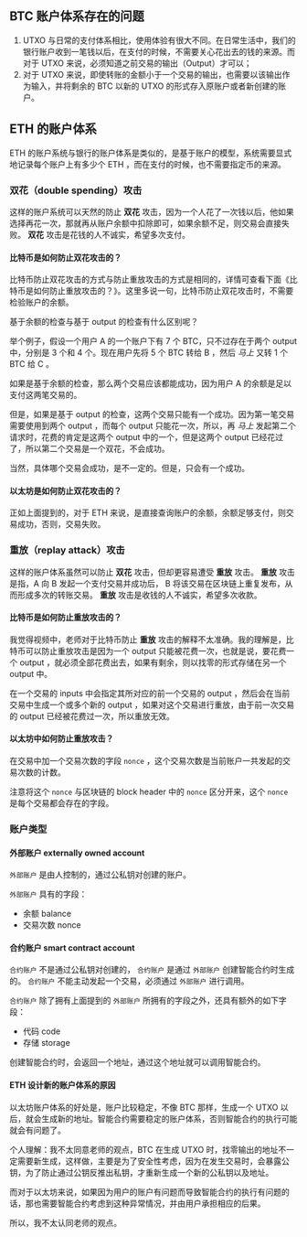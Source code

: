 ## BTC 账户体系存在的问题

1. UTXO 与日常的支付体系相比，使用体验有很大不同。在日常生活中，我们的银行账户收到一笔钱以后，在支付的时候，不需要关心花出去的钱的来源。而对于 UTXO 来说，必须知道之前交易的输出（Output）才可以；
2. 对于 UTXO 来说，即使转账的金额小于一个交易的输出，也需要以该输出作为输入，并将剩余的 BTC 以新的 UTXO 的形式存入原账户或者新创建的账户。

## ETH 的账户体系

ETH 的账户系统与银行的账户体系是类似的，是基于账户的模型，系统需要显式地记录每个账户上有多少个 ETH ，而在支付的时候，也不需要指定币的来源。

### 双花（double spending）攻击

这样的账户系统可以天然的防止 **双花** 攻击，因为一个人花了一次钱以后，他如果选择再花一次，那就再从账户余额中扣除即可，如果余额不足，则交易会直接失败。 **双花** 攻击是花钱的人不诚实，希望多次支付。

#### 比特币是如何防止双花攻击的？

比特币防止双花攻击的方式与防止重放攻击的方式是相同的，详情可查看下面《比特币是如何防止重放攻击的？》。这里多说一句，比特币防止双花攻击时，不需要检验账户的余额。

基于余额的检查与基于 output 的检查有什么区别呢？

举个例子，假设一个用户 A 的一个账户下有 7 个 BTC，只不过存在于两个 output 中，分别是 3 个和 4 个。现在用户先将 5 个 BTC 转给 B ，然后 *马上* 又转 1 个 BTC 给 C 。

如果是基于余额的检查，那么两个交易应该都能成功，因为用户 A 的余额是足以支付这两笔交易的。

但是，如果是基于 output 的检查，这两个交易只能有一个成功。因为第一笔交易需要使用到两个 output ，而每个 output 只能花一次，所以，再 *马上* 发起第二个请求时，花费的肯定是这两个 output 中的一个，但是这两个 output 已经花过了，所以第二个交易是一个双花，不会成功。

当然，具体哪个交易会成功，是不一定的。但是，只会有一个成功。

#### 以太坊是如何防止双花攻击的？

正如上面提到的，对于 ETH 来说，是直接查询账户的余额，余额足够支付，则交易成功，否则，交易失败。

### 重放（replay attack）攻击

这样的账户体系虽然可以防止 **双花** 攻击，但却更容易遭受 **重放** 攻击。 **重放** 攻击是指，A 向 B 发起一个支付交易并成功后， B 将该交易在区块链上重复发布，从而形成多次的转账交易。 **重放** 攻击是收钱的人不诚实，希望多次收款。

#### 比特币是如何防止重放攻击的？

我觉得视频中，老师对于比特币防止 **重放** 攻击的解释不太准确。我的理解是，比特币可以防止重放攻击是因为一个 output 只能被花费一次，也就是说，要花费一个 output ，就必须全部花费出去，如果有剩余，则以找零的形式存储在另一个 output 中。

在一个交易的 inputs 中会指定其所对应的前一个交易的 output ，然后会在当前交易中生成一个或多个新的 output ，如果对这个交易进行重放，由于前一次交易的 output 已经被花费过一次，所以重放无效。

#### 以太坊中如何防止重放攻击？

在交易中加一个交易次数的字段 `nonce` ，这个交易次数是当前账户一共发起的交易次数的计数。

注意将这个 `nonce` 与区块链的 block header 中的 `nonce` 区分开来，这个 `nonce` 是每个交易都会存在的字段。

### 账户类型

#### 外部账户 externally owned account

`外部账户` 是由人控制的，通过公私钥对创建的账户。

`外部账户` 具有的字段：

- 余额 balance
- 交易次数 nonce

#### 合约账户 smart contract account

`合约账户` 不是通过公私钥对创建的， `合约账户` 是通过 `外部账户` 创建智能合约时生成的。 `合约账户` 不能主动发起一个交易，必须通过 `外部账户` 进行调用。

`合约账户` 除了拥有上面提到的 `外部账户` 所拥有的字段之外，还具有额外的如下字段：

- 代码 code
- 存储 storage

创建智能合约时，会返回一个地址，通过这个地址就可以调用智能合约。

#### ETH 设计新的账户体系的原因

以太坊账户体系的好处是，账户比较稳定，不像 BTC 那样，生成一个 UTXO 以后，就会生成新的地址。智能合约需要稳定的账户体系，否则智能合约的执行可能就会有问题了。

个人理解：我不太同意老师的观点，BTC 在生成 UTXO 时，找零输出的地址不一定需要新生成，这样做，主要是为了安全性考虑，因为在发生交易时，会暴露公钥，为了防止通过公钥反推出私钥，才重新生成一个新的公私钥以及地址。

而对于以太坊来说，如果因为用户的账户有问题而导致智能合约的执行有问题的话，那也需要智能合约考虑到这种异常情况，并由用户承担相应的后果。

所以，我不太认同老师的观点。

